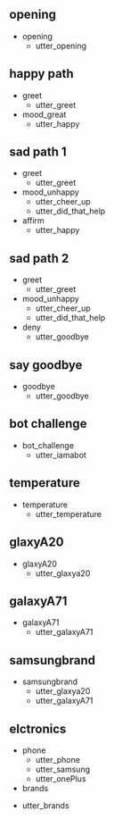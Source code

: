 ## opening
* opening
  - utter_opening

## happy path
* greet
  - utter_greet
* mood_great
  - utter_happy

## sad path 1
* greet
  - utter_greet
* mood_unhappy
  - utter_cheer_up
  - utter_did_that_help
* affirm
  - utter_happy

## sad path 2
* greet
  - utter_greet
* mood_unhappy
  - utter_cheer_up
  - utter_did_that_help
* deny
  - utter_goodbye

## say goodbye
* goodbye
  - utter_goodbye

## bot challenge
* bot_challenge
  - utter_iamabot
  
## temperature
* temperature
  - utter_temperature
  
## glaxyA20
* glaxyA20
  - utter_glaxya20
  
## galaxyA71
* galaxyA71
  - utter_galaxyA71
  
## samsungbrand
* samsungbrand
  - utter_glaxya20
  - utter_galaxyA71
  
## elctronics
* phone
  - utter_phone
  - utter_samsung
  - utter_onePlus  
* brands
 - utter_brands




